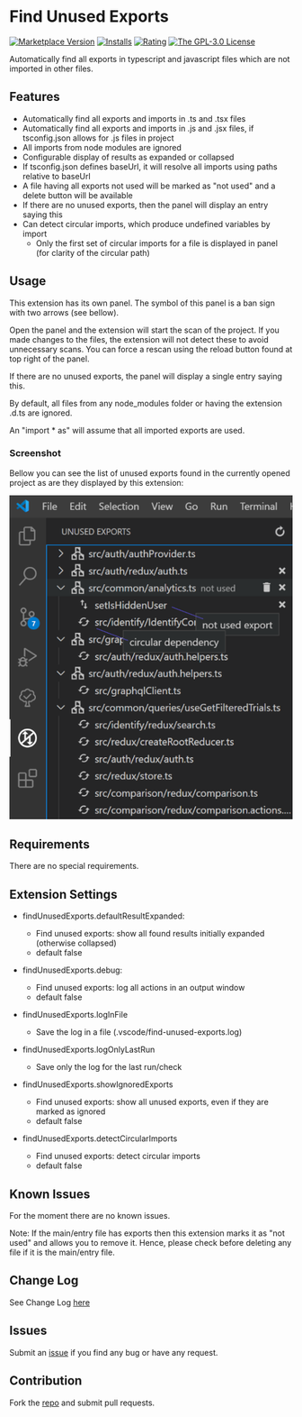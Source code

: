 # Find Unused Exports

[![Marketplace Version](https://vsmarketplacebadge.apphb.com/version/iulian-radu-at.find-unused-exports.svg)](https://marketplace.visualstudio.com/items?itemName=iulian-radu-at.find-unused-exports)
[![Installs](https://vsmarketplacebadge.apphb.com/installs/iulian-radu-at.find-unused-exports.svg)](https://marketplace.visualstudio.com/items?itemName=iulian-radu-at.find-unused-exports)
[![Rating](https://vsmarketplacebadge.apphb.com/rating/iulian-radu-at.find-unused-exports.svg)](https://marketplace.visualstudio.com/items?itemName=iulian-radu-at.find-unused-exports)
<a href="http://opensource.org/licenses/GPL-3.0" target="_blank" rel="noreferrer noopener"><img src="https://img.shields.io/badge/license-GPL-orange.svg?color=blue&amp;style=flat-square" alt="The GPL-3.0 License"></a>

Automatically find all exports in typescript and javascript files which are not imported in other files.

## Features

- Automatically find all exports and imports in .ts and .tsx files
- Automatically find all exports and imports in .js and .jsx files, if tsconfig.json allows for .js files in project
- All imports from node modules are ignored
- Configurable display of results as expanded or collapsed
- If tsconfig.json defines baseUrl, it will resolve all imports using paths relative to baseUrl
- A file having all exports not used will be marked as "not used" and a delete button will be available
- If there are no unused exports, then the panel will display an entry saying this
- Can detect circular imports, which produce undefined variables by import
  - Only the first set of circular imports for a file is displayed in panel (for clarity of the circular path)

## Usage

This extension has its own panel. The symbol of this panel is a ban sign with two arrows (see bellow).

Open the panel and the extension will start the scan of the project. If you made changes to the files, the extension will not detect these to avoid unnecessary scans. You can force a rescan using the reload button found at top right of the panel.

If there are no unused exports, the panel will display a single entry saying this.

By default, all files from any node_modules folder or having the extension .d.ts are ignored.

An "import \* as" will assume that all imported exports are used.

### Screenshot

Bellow you can see the list of unused exports found in the currently opened project as are they displayed by this extension:

![Find Unused Exports](images/screenshot.png)

## Requirements

There are no special requirements.

## Extension Settings

- findUnusedExports.defaultResultExpanded:

  - Find unused exports: show all found results initially expanded (otherwise collapsed)
  - default false

- findUnusedExports.debug:

  - Find unused exports: log all actions in an output window
  - default false

- findUnusedExports.logInFile

  - Save the log in a file (.vscode/find-unused-exports.log)

- findUnusedExports.logOnlyLastRun

  - Save only the log for the last run/check

- findUnusedExports.showIgnoredExports

  - Find unused exports: show all unused exports, even if they are marked as ignored
  - default false

- findUnusedExports.detectCircularImports

  - Find unused exports: detect circular imports
  - default false

## Known Issues

For the moment there are no known issues.

Note: If the main/entry file has exports then this extension marks it as "not used" and allows you to remove it. Hence, please check before deleting any file if it is the main/entry file.

## Change Log

See Change Log [here](CHANGELOG.md)

## Issues

Submit an [issue](https://github.com/iulian-radu-at/find-unused-exports/issues) if you find any bug or have any request.

## Contribution

Fork the [repo](https://github.com/iulian-radu-at/find-unused-exports) and submit pull requests.
